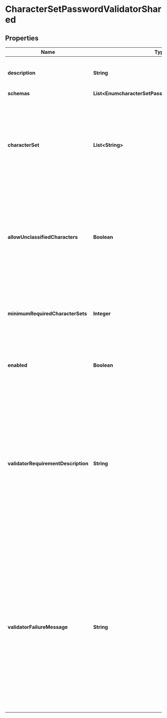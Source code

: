 

# CharacterSetPasswordValidatorShared


## Properties

| Name | Type | Description | Notes |
|------------ | ------------- | ------------- | -------------|
|**description** | **String** | A description for this Password Validator |  [optional] |
|**schemas** | **List&lt;EnumcharacterSetPasswordValidatorSchemaUrn&gt;** |  |  |
|**characterSet** | **List&lt;String&gt;** | Specifies a character set containing characters that a password may contain and a value indicating the minimum number of characters required from that set. |  |
|**allowUnclassifiedCharacters** | **Boolean** | Indicates whether this password validator allows passwords to contain characters outside of any of the user-defined character sets. |  |
|**minimumRequiredCharacterSets** | **Integer** | Specifies the minimum number of character sets that must be represented in a proposed password. |  [optional] |
|**enabled** | **Boolean** | Indicates whether the password validator is enabled for use. |  |
|**validatorRequirementDescription** | **String** | Specifies a message that can be used to describe the requirements imposed by this password validator to end users. If a value is provided for this property, then it will override any description that may have otherwise been generated by the validator. |  [optional] |
|**validatorFailureMessage** | **String** | Specifies a message that may be provided to the end user in the event that a proposed password is rejected by this validator. If a value is provided for this property, then it will override any failure message that may have otherwise been generated by the validator. |  [optional] |



